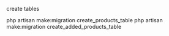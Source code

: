 create tables

php artisan make:migration create_products_table
php artisan make:migration create_added_products_table


